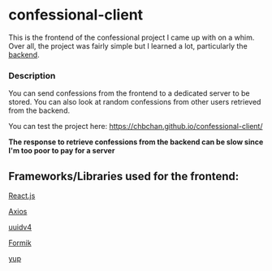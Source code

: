 # confessional-client

This is the frontend of the confessional project I came up with on a whim. Over all, the project was fairly simple but I learned a lot, particularly the [backend](https://github.com/CHBChan/confessional-server).

### Description

You can send confessions from the frontend to a dedicated server to be stored. You can also look at random confessions from other users retrieved from the backend.

You can test the project here: https://chbchan.github.io/confessional-client/

**The response to retrieve confessions from the backend can be slow since I'm too poor to pay for a server**

## Frameworks/Libraries used for the frontend:
[React.js](https://react.dev/)

[Axios](https://axios-http.com/)

[uuidv4](https://github.com/thenativeweb/uuidv4#readme)

[Formik](https://formik.org/)

[yup](https://github.com/jquense/yup)
